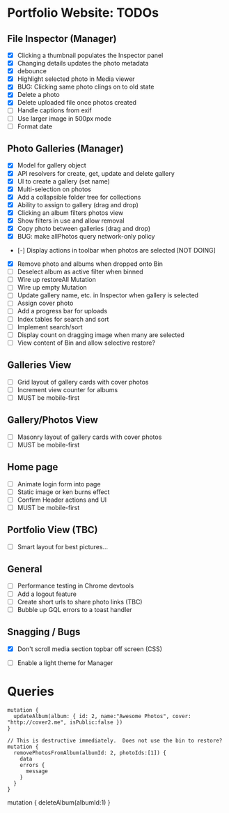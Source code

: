 # Portfolio Website: TODOs

## File Inspector (Manager)
* [x] Clicking a thumbnail populates the Inspector panel
* [x] Changing details updates the photo metadata
* [x] debounce
* [x] Highlight selected photo in Media viewer
* [x] BUG: Clicking same photo clings on to old state
* [x] Delete a photo
* [x] Delete uploaded file once photos created
* [ ] Handle captions from exif
* [ ] Use larger image in 500px mode
* [ ] Format date

## Photo Galleries (Manager)
* [x] Model for gallery object
* [x] API resolvers for create, get, update and delete gallery
* [x] UI to create a gallery (set name)
* [x] Multi-selection on photos
* [x] Add a collapsible folder tree for collections
* [x] Ability to assign to gallery (drag and drop)
* [x] Clicking an album filters photos view
* [x] Show filters in use and allow removal
* [x] Copy photo between galleries (drag and drop)
* [x] BUG: make allPhotos query network-only policy
* [-] Display actions in toolbar when photos are selected [NOT DOING]
* [x] Remove photo and albums when dropped onto Bin
* [ ] Deselect album as active filter when binned
* [ ] Wire up restoreAll Mutation
* [ ] Wire up empty Mutation
* [ ] Update gallery name, etc. in Inspector when gallery is selected
* [ ] Assign cover photo
* [ ] Add a progress bar for uploads
* [ ] Index tables for search and sort
* [ ] Implement search/sort
* [ ] Display count on dragging image when many are selected
* [ ] View content of Bin and allow selective restore?

## Galleries View
* [ ] Grid layout of gallery cards with cover photos
* [ ] Increment view counter for albums
* [ ] MUST be mobile-first

## Gallery/Photos View
* [ ] Masonry layout of gallery cards with cover photos
* [ ] MUST be mobile-first

## Home page
* [ ] Animate login form into page
* [ ] Static image or ken burns effect
* [ ] Confirm Header actions and UI
* [ ] MUST be mobile-first

## Portfolio View (TBC)
* [ ] Smart layout for best pictures...

## General
* [ ] Performance testing in Chrome devtools
* [ ] Add a logout feature
* [ ] Create short urls to share photo links (TBC)
* [ ] Bubble up GQL errors to a toast handler

## Snagging / Bugs
* [x] Don't scroll media section topbar off screen (CSS)
* [ ] Enable a light theme for Manager


# Queries

```
mutation {
  updateAlbum(album: { id: 2, name:"Awesome Photos", cover: "http://cover2.me", isPublic:false })
}
```

```
// This is destructive immediately.  Does not use the bin to restore?
mutation {
  removePhotosFromAlbum(albumId: 2, photoIds:[1]) {
    data
    errors {
      message
    }
  }
}
```

mutation {
  deleteAlbum(albumId:1)
}
